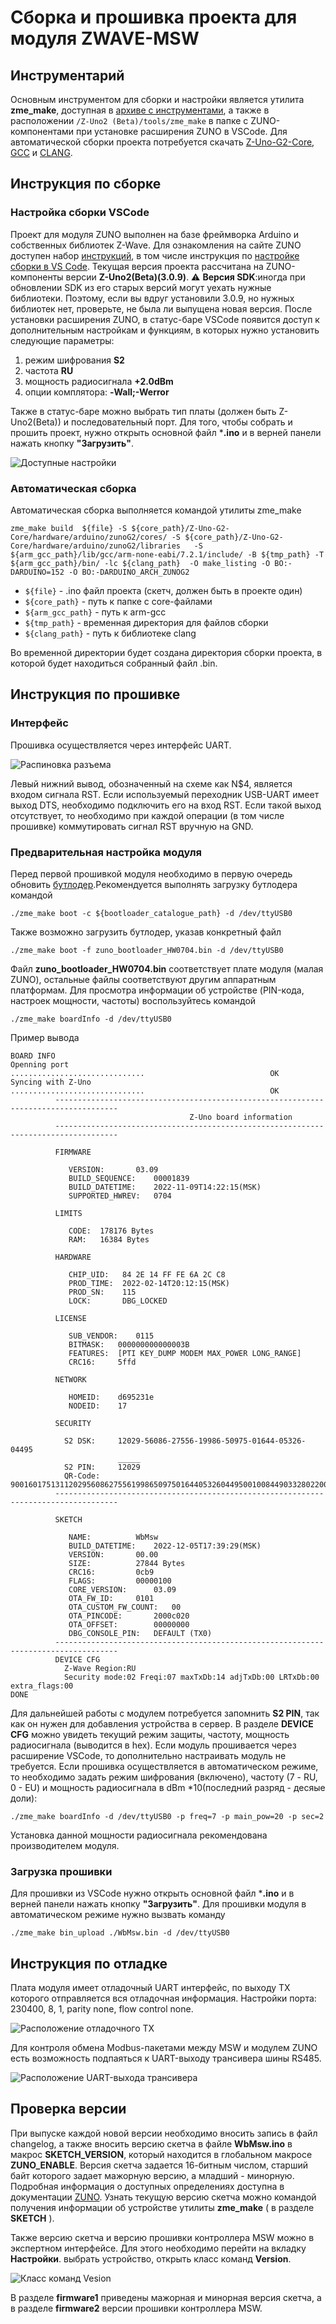 # Сборка и прошивка проекта для модуля ZWAVE-MSW
## Инструментарий
Основным инструментом для сборки и настройки является утилита **zme_make**, доступная в [архиве с инструментами](https://github.com/Z-Wave-Me/Z-Uno-G2-Core/tree/master/toolchain/linux64), а также в расположении `/Z-Uno2 (Beta)/tools/zme_make` в папке с ZUNO-компонентами при установке расширения ZUNO в VSCode.
Для автоматической сборки проекта потребуется скачать [Z-Uno-G2-Core](https://github.com/Z-Wave-Me/Z-Uno-G2-Core), [GCC](http://rus.z-wave.me/files/z-uno/g2/tc/arm-none-eabi-gcc-7_2_4-linux64.tar.gz) и [CLANG](http://rus.z-wave.me/files/z-uno/g2/tc//libclang_11_0_1-linux64.tar.gz).

## Инструкция по сборке
### Настройка сборки VSCode
Проект для модуля ZUNO выполнен на базе фреймворка Arduino и собственных библиотек Z-Wave. Для ознакомления на сайте ZUNO доступен набор [инструкций](https://z-uno.z-wave.me/getting-started/), в том числе инструкция по [настройке сборки в VS Code](https://z-uno.z-wave.me/vs-code-install/). Текущая версия проекта рассчитана на ZUNO-компоненты версии **Z-Uno2(Beta)(3.0.9)**. 
:warning: **Версия SDK**:иногда при обновлении SDK из его старых версий могут уехать нужные библиотеки. Поэтому, если вы вдруг установили 3.0.9, но нужных библиотек нет, проверьте, не была ли выпущена новая версия.
После установки расширения ZUNO, в статус-баре VSCode появится доступ к дополнительным настройкам и функциям, в которых нужно установить следующие параметры:
1. режим шифрования **S2**
2. частота **RU**
3. мощность радиосигнала **+2.0dBm**
4. опции комплятора: **-Wall;-Werror**

Также в статус-баре можно выбрать тип платы (должен быть Z-Uno2(Beta)) и последовательный порт. Для того, чтобы собрать и прошить проект, нужно открыть основной файл ***.ino** и в верней панели нажать кнопку **"Загрузить"**.

![Доступные настройки](docs/vscode_settings.png)

### Автоматическая сборка
Автоматическая сборка выполняется командой утилиты zme_make
```
zme_make build  ${file} -S ${core_path}/Z-Uno-G2-Core/hardware/arduino/zunoG2/cores/ -S ${core_path}/Z-Uno-G2-Core/hardware/arduino/zunoG2/libraries   -S ${arm_gcc_path}/lib/gcc/arm-none-eabi/7.2.1/include/ -B ${tmp_path} -T ${arm_gcc_path}/bin/ -lc ${clang_path}  -O make_listing -O BO:-DARDUINO=152 -O BO:-DARDUINO_ARCH_ZUNOG2
```
 * `${file}` - .ino файл проекта (скетч, должен быть в проекте один)
 * `${core_path}` - путь к папке с core-файлами
 * `${arm_gcc_path}` -  путь к arm-gcc
 * `${tmp_path}` - временная директория для файлов сборки
 * `${clang_path}` - путь к библиотеке clang

Во временной директории будет создана директория сборки проекта, в которой будет находиться собранный файл .bin.

## Инструкция по прошивке
### Интерфейс 
Прошивка осуществляется через интерфейс UART. 

![Распиновка разъема](docs/uart_pinout.png)

Левый нижний вывод, обозначенный на схеме как N$4, является входом сигнала RST. Если используемый переходник USB-UART имеет выход DTS, необходимо подключить его на вход RST. Если такой выход отсутствует, то необходимо при каждой операции (в том числе прошивке) коммутировать сигнал RST вручную на GND.

### Предварительная настройка модуля

Перед первой прошивкой модуля необходимо в первую очередь обновить [бутлодер](https://github.com/Z-Wave-Me/Z-Uno-G2-Core/tree/master/hardware/arduino/zunoG2/bootloaders).Рекомендуется выполнять загрузку бутлодера командой 
```
./zme_make boot -c ${bootloader_catalogue_path} -d /dev/ttyUSB0
```

Также возможно загрузить бутлодер, указав конкретный файл
```
./zme_make boot -f zuno_bootloader_HW0704.bin -d /dev/ttyUSB0
```
Файл **zuno_bootloader_HW0704.bin** соответствует плате модуля (малая ZUNO), остальные файлы соответствуют другим аппаратным платформам. 
Для просмотра информации об устройстве (PIN-кода, настроек мощности, частоты) воспользуйтесь командой 
```
./zme_make boardInfo -d /dev/ttyUSB0 
```
Пример вывода
```
BOARD INFO
Openning port                            ..............................                            OK
Syncing with Z-Uno                       ..............................                            OK
          ------------------------------------------------------------------------------------
                                        Z-Uno board information
          ------------------------------------------------------------------------------------
          
          FIRMWARE
          
          	 VERSION:		03.09
          	 BUILD_SEQUENCE:	00001839
          	 BUILD_DATETIME:	2022-11-09T14:22:15(MSK)
          	 SUPPORTED_HWREV:	0704
          
          LIMITS
          
          	 CODE:	178176 Bytes
          	 RAM:	16384 Bytes
          
          HARDWARE
          
          	 CHIP_UID:	 84 2E 14 FF FE 6A 2C C8
          	 PROD_TIME:	 2022-02-14T20:12:15(MSK)
          	 PROD_SN:	 115
          	 LOCK:		 DBG_LOCKED
          
          LICENSE
          
          	 SUB_VENDOR:	0115
          	 BITMASK:	000000000000003B
          	 FEATURES:	[PTI KEY_DUMP MODEM MAX_POWER LONG_RANGE]
          	 CRC16:		5ffd
          
          NETWORK
          
          	 HOMEID:	d695231e
          	 NODEID:	17
          
          SECURITY
          
          	S2 DSK:		12029-56086-27556-19986-50975-01644-05326-04495
          	       		_____
          	S2 PIN:		12029
          	QR-Code:	900160175131120295608627556199865097501644053260449500100844903328022000277005280000100777
          ------------------------------------------------------------------------------------
          
          SKETCH
          
          	 NAME:			WbMsw
          	 BUILD_DATETIME:	2022-12-05T17:39:29(MSK)
          	 VERSION:		00.00
          	 SIZE:			27844 Bytes
          	 CRC16:			0cb9
          	 FLAGS:			00000100
          	 CORE_VERSION:		03.09
          	 OTA_FW_ID:		0101
          	 OTA_CUSTOM_FW_COUNT:	00
          	 OTA_PINCODE:		2000c020
          	 OTA_OFFSET:		00000000
          	 DBG_CONSOLE_PIN:	DEFAULT (TX0)
          ------------------------------------------------------------------------------------
          DEVICE CFG
          	Z-Wave Region:RU
          	Security mode:02 Freqi:07 maxTxDb:14 adjTxDb:00 LRTxDb:00 extra_flags:00
DONE
```
Для дальнейшей работы с модулем потребуется запомнить **S2 PIN**, так как он нужен для добавления устройства в сервер. В разделе **DEVICE CFG** можно увидеть текущий режим защиты, частоту, мощность радиосигнала (выводится в hex). 
Если модуль прошивается через расширение VSCode, то дополнительно настраивать модуль не требуется.
Если прошивка осуществляется в автоматическом режиме, то необходимо задать режим шифрования (включено), частоту (7 - RU, 0 - EU) и мощность радиосигнала в dBm *10(последний разряд - десяые доли):
```
./zme_make boardInfo -d /dev/ttyUSB0 -p freq=7 -p main_pow=20 -p sec=2
```
Установка данной мощности радиосигнала рекомендована производителем модуля.

### Загрузка прошивки
Для прошивки из VSCode нужно открыть основной файл ***.ino** и в верней панели нажать кнопку **"Загрузить"**.
Для прошивки модуля в автоматическом режиме нужно вызвать команду
```
./zme_make bin_upload ./WbMsw.bin -d /dev/ttyUSB0
```

## Инструкция по отладке
Плата модуля имеет отладочный UART интерфейс, по выходу TX которого отправляется вся отладочная информация. Настройки порта: 230400, 8, 1, parity none, flow control none.

![Расположение отладочного TX](docs/debug_tx.png)

Для контроля обмена Modbus-пакетами между MSW и модулем ZUNO есть возможность подпаяться к UART-выходу трансивера шины RS485.

![Расположение UART-выхода трансивера](docs/transceiver_uart.png)

## Проверка версии
При выпуске каждой новой версии необходимо вносить запись в файл changelog, а также вносить версию скетча в файле **WbMsw.ino** в макрос **SKETCH_VERSION**, который находится в глобальном макросе **ZUNO_ENABLE**. Версия скетча задается 16-битным числом, старший байт которого задает мажорную версию, а младший - минорную. Подробная информация о доступных определениях доступна в документации [ZUNO](https://z-uno.z-wave.me/Reference/ZUNO_ENABLE/). 
Узнать текущую версию скетча можно командой получения информации об устройстве утилиты  **zme_make** ( в разделе **SKETCH** ).

Также версию скетча и версию прошивки контроллера MSW можно в экспертном интерфейсе. Для этого необходимо перейти на вкладку **Настройки**. выбрать устройство, открыть класс команд **Version**. 

![Класс команд Vesion](docs/command_class_version.png)

В разделе **firmware1** приведены мажорная и минорная версия скетча, а в разделе **firmware2** версии прошивки контроллера MSW.